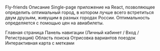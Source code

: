 Fly-friends
Описание
Single-page приложение на React, позволяющее определить оптимальный город, в котором лучше всего встретиться двум друзьям, живущим в разных городах России. Оптимальность определяется с помощью цен на авиабилеты.

Главная страница
Панель навигации (Личный кабинет / Вход / Регистрация)
Область поиска
Отрисовка вариантов поездок
Интерактивная карта с метками
